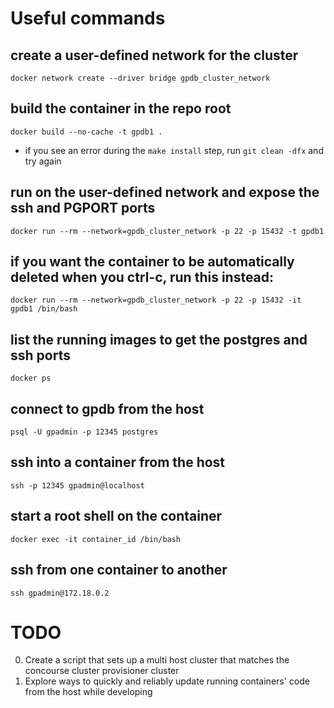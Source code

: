 # Useful commands

## create a user-defined network for the cluster
`docker network create --driver bridge gpdb_cluster_network`

## build the container in the repo root
`docker build --no-cache -t gpdb1 .`
- if you see an error during the `make install` step, run `git clean -dfx` and try again

## run on the user-defined network and expose the ssh and PGPORT ports
`docker run --rm --network=gpdb_cluster_network -p 22 -p 15432 -t gpdb1`

## if you want the container to be automatically deleted when you ctrl-c, run this instead:
`docker run --rm --network=gpdb_cluster_network -p 22 -p 15432 -it gpdb1 /bin/bash`

## list the running images to get the postgres and ssh ports
`docker ps`

## connect to gpdb from the host
`psql -U gpadmin -p 12345 postgres`

## ssh into a container from the host
`ssh -p 12345 gpadmin@localhost`

## start a root shell on the container
`docker exec -it container_id /bin/bash`

## ssh from one container to another
`ssh gpadmin@172.18.0.2`

# TODO
0. Create a script that sets up a multi host cluster that matches the concourse cluster provisioner cluster
1. Explore ways to quickly and reliably update running containers' code from the host while developing